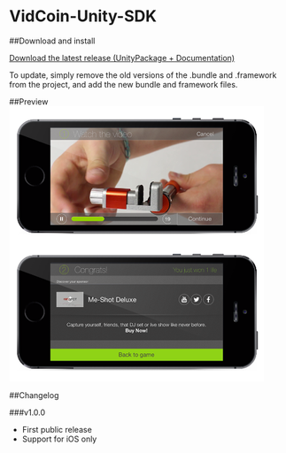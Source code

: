 VidCoin-Unity-SDK
=================

##Download and install

[Download the latest release (UnityPackage + Documentation)](https://github.com/VidCoin/VidCoin-Unity-SDK/releases/download/v1.0.0/VidCoin-Unity-SDK.zip)

To update, simply remove the old versions of the .bundle and .framework from the project, and add the new bundle and framework files.


##Preview
![VidCoin Mobile Overlay](https://raw.githubusercontent.com/VidCoin/VidCoin-iOS-SDK/gh-pages/images/vc_preview.png "VidCoin Mobile Overlay")

##Changelog

###v1.0.0

- First public release
- Support for iOS only
